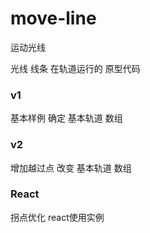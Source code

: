 <!--
 * @LastEditTime: 2023-04-07 15:14:25
 * @LastEditors: jinxiaojian
-->
# move-line
运动光线

光线 线条 在轨道运行的 原型代码


### v1
基本样例 确定 基本轨道 数组

### v2
增加越过点 改变 基本轨道 数组

### React
拐点优化 react使用实例